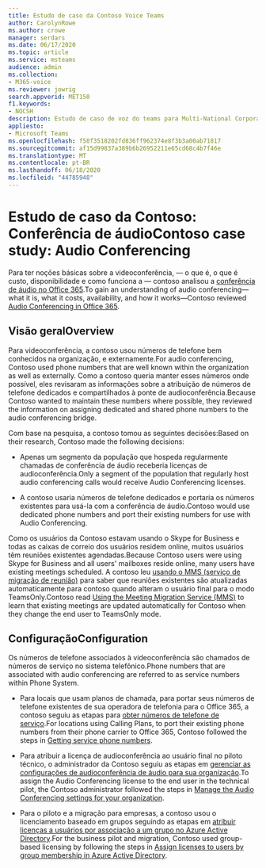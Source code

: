 ```yaml
---
title: Estudo de caso da Contoso Voice Teams
author: CarolynRowe
ms.author: crowe
manager: serdars
ms.date: 06/17/2020
ms.topic: article
ms.service: msteams
audience: admin
ms.collection:
- M365-voice
ms.reviewer: jowrig
search.appverid: MET150
f1.keywords:
- NOCSH
description: Estudo de caso de voz do teams para Multi-National Corporation
appliesto:
- Microsoft Teams
ms.openlocfilehash: f58f3518202fd836ff962374e8f3b3a00ab71817
ms.sourcegitcommit: af15d99837a389b6b26952211e65cd68c4b7f46e
ms.translationtype: MT
ms.contentlocale: pt-BR
ms.lasthandoff: 06/18/2020
ms.locfileid: "44785948"
---
```

# <a name="contoso-case-study-audio-conferencing"></a><span data-ttu-id="863bd-103">Estudo de caso da Contoso: Conferência de áudio</span><span class="sxs-lookup"><span data-stu-id="863bd-103">Contoso case study: Audio Conferencing</span></span>

<span data-ttu-id="863bd-104">Para ter noções básicas sobre a videoconferência, &mdash; o que é, o que é custo, disponibilidade e como funciona a &mdash; contoso analisou a [conferência de áudio no Office 365](deploy-audio-conferencing-teams-landing-page.md).</span><span class="sxs-lookup"><span data-stu-id="863bd-104">To gain an understanding of audio conferencing&mdash;what it is, what it costs, availability, and how it works&mdash;Contoso reviewed [Audio Conferencing in Office 365](deploy-audio-conferencing-teams-landing-page.md).</span></span> 

## <a name="overview"></a><span data-ttu-id="863bd-105">Visão geral</span><span class="sxs-lookup"><span data-stu-id="863bd-105">Overview</span></span> 

<span data-ttu-id="863bd-106">Para videoconferência, a contoso usou números de telefone bem conhecidos na organização, e externamente.</span><span class="sxs-lookup"><span data-stu-id="863bd-106">For audio conferencing, Contoso used phone numbers that are well known within the organization as well as externally.</span></span> <span data-ttu-id="863bd-107">Como a contoso queria manter esses números onde possível, eles revisaram as informações sobre a atribuição de números de telefone dedicados e compartilhados à ponte de audioconferência.</span><span class="sxs-lookup"><span data-stu-id="863bd-107">Because Contoso wanted to maintain these numbers where possible, they reviewed the information on assigning dedicated and shared phone numbers to the audio conferencing bridge.</span></span> 

<span data-ttu-id="863bd-108">Com base na pesquisa, a contoso tomou as seguintes decisões:</span><span class="sxs-lookup"><span data-stu-id="863bd-108">Based on their research, Contoso made the following decisions:</span></span> 

- <span data-ttu-id="863bd-109">Apenas um segmento da população que hospeda regularmente chamadas de conferência de áudio receberia licenças de audioconferência.</span><span class="sxs-lookup"><span data-stu-id="863bd-109">Only a segment of the population that regularly host audio conferencing calls would receive Audio Conferencing licenses.</span></span> 

- <span data-ttu-id="863bd-110">A contoso usaria números de telefone dedicados e portaria os números existentes para usá-la com a conferência de áudio.</span><span class="sxs-lookup"><span data-stu-id="863bd-110">Contoso would use dedicated phone numbers and port their existing numbers for use with Audio Conferencing.</span></span>   

<span data-ttu-id="863bd-111">Como os usuários da Contoso estavam usando o Skype for Business e todas as caixas de correio dos usuários residem online, muitos usuários têm reuniões existentes agendadas.</span><span class="sxs-lookup"><span data-stu-id="863bd-111">Because Contoso users were using Skype for Business and all users' mailboxes reside online, many users have existing meetings scheduled.</span></span> <span data-ttu-id="863bd-112">A contoso leu [usando o MMS (serviço de migração de reunião)](https://docs.microsoft.com/SkypeForBusiness/audio-conferencing-in-office-365/setting-up-the-meeting-migration-service-mms?toc=/MicrosoftTeams/toc.json&bc=/microsoftteams/breadcrumb/toc.json) para saber que reuniões existentes são atualizadas automaticamente para contoso quando alteram o usuário final para o modo TeamsOnly.</span><span class="sxs-lookup"><span data-stu-id="863bd-112">Contoso read [Using the Meeting Migration Service (MMS)](https://docs.microsoft.com/SkypeForBusiness/audio-conferencing-in-office-365/setting-up-the-meeting-migration-service-mms?toc=/MicrosoftTeams/toc.json&bc=/microsoftteams/breadcrumb/toc.json) to learn that existing meetings are updated automatically for Contoso when they change the end user to TeamsOnly mode.</span></span>  


## <a name="configuration"></a><span data-ttu-id="863bd-113">Configuração</span><span class="sxs-lookup"><span data-stu-id="863bd-113">Configuration</span></span>

<span data-ttu-id="863bd-114">Os números de telefone associados à videoconferência são chamados de números de serviço no sistema telefônico.</span><span class="sxs-lookup"><span data-stu-id="863bd-114">Phone numbers that are associated with audio conferencing are referred to as service numbers within Phone System.</span></span> 

- <span data-ttu-id="863bd-115">Para locais que usam planos de chamada, para portar seus números de telefone existentes de sua operadora de telefonia para o Office 365, a contoso seguiu as etapas para [obter números de telefone de serviço](getting-service-phone-numbers.md).</span><span class="sxs-lookup"><span data-stu-id="863bd-115">For locations using Calling Plans, to port their existing phone numbers from their phone carrier to Office 365, Contoso followed the steps in [Getting service phone numbers](getting-service-phone-numbers.md).</span></span>

- <span data-ttu-id="863bd-116">Para atribuir a licença de audioconferência ao usuário final no piloto técnico, o administrador da Contoso seguiu as etapas em [gerenciar as configurações de audioconferência de áudio para sua organização](manage-the-audio-conferencing-settings-for-my-organization-in-teams.md).</span><span class="sxs-lookup"><span data-stu-id="863bd-116">To assign the Audio Conferencing license to the end user in the technical pilot, the Contoso administrator followed the steps in [Manage the Audio Conferencing settings for your organization](manage-the-audio-conferencing-settings-for-my-organization-in-teams.md).</span></span> 

- <span data-ttu-id="863bd-117">Para o piloto e a migração para empresas, a contoso usou o licenciamento baseado em grupos seguindo as etapas em [atribuir licenças a usuários por associação a um grupo no Azure Active Directory](https://docs.microsoft.com/azure/active-directory/users-groups-roles/licensing-groups-assign).</span><span class="sxs-lookup"><span data-stu-id="863bd-117">For the business pilot and migration, Contoso used group-based licensing by following the steps in [Assign licenses to users by group membership in Azure Active Directory](https://docs.microsoft.com/azure/active-directory/users-groups-roles/licensing-groups-assign).</span></span>  

 

 